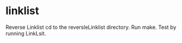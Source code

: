 # linklist
Reverse Linklist
cd to the reversleLinklist directory.
Run make.
Test by running LinkLsit.
